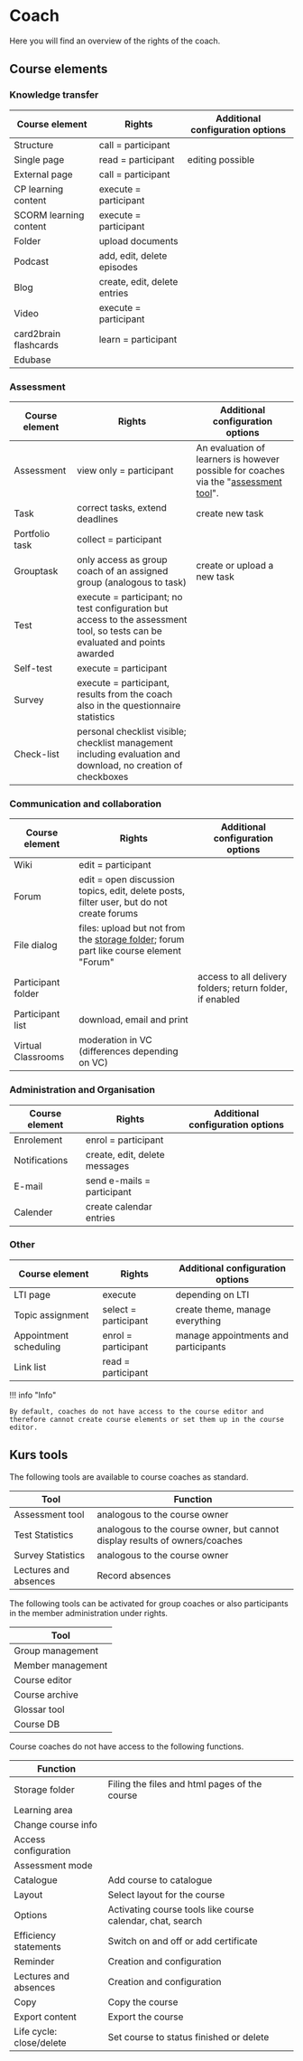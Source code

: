# Coach

Here you will find an overview of the rights of the coach.

## Course elements
  
### Knowledge transfer  
  
| Course element        | Rights                      | Additional configuration options |
| --------------------- | --------------------------- | -------------------------------- |
| Structure             | call = participant          |                                  |
| Single page           | read = participant          | editing possible                 |
| External page         | call = participant          |                                  |
| CP learning content   | execute = participant       |                                  |
| SCORM learning content| execute = participant       |                                  |
| Folder                | upload documents            |                                  |
| Podcast               | add, edit, delete episodes  |                                  |
| Blog                  | create, edit, delete entries|                                  |
| Video                 | execute = participant       |                                  |
| card2brain flashcards | learn = participant         |                                  |
| Edubase               |                             |                                  |
  
  
### Assessment  
  
| Course element | Rights                      | Additional configuration options |
| -------------- | --------------------------- | -------------------------------- |
| Assessment     | view only = participant                  | An evaluation of learners is however possible for coaches via the "[assessment tool](../learningresources/Assessment_of_learners.md)". |
| Task           | correct tasks, extend deadlines                                                                                              | create new task             |
| Portfolio task | collect = participant                                                                                                        |                             |
| Grouptask      | only access as group coach of an assigned group (analogous to task)                                                          | create or upload a new task |
| Test           | execute = participant; no test configuration but access to the assessment tool, so tests can be evaluated and points awarded |                             |
| Self-test      | execute = participant                                                                                                        |                             |
| Survey         | execute = participant, results from the coach also in the questionnaire statistics                                           |                             |
| Check-list     | personal checklist visible; checklist management including evaluation and download, no creation of checkboxes                |                             |
  
  
### Communication and collaboration  
  
| Course element | Rights                      | Additional configuration options |
| -------------- | --------------------------- | -------------------------------- |
| Wiki| edit = participant|  | 
| Forum| edit = open discussion topics, edit, delete posts, filter user, but do not create forums |  | 
| File dialog | files: upload but not from the [storage folder](../course_operation/Storage_folder.md); forum part like course element "Forum" |  | 
| Participant folder |   | access to all delivery folders; return folder, if enabled  | 
| Participant list| download, email and print|  | 
| Virtual Classrooms| moderation in VC (differences depending on VC)|  | 
  
  
### Administration and Organisation  

| Course element | Rights                      | Additional configuration options |
| -------------- | --------------------------- | -------------------------------- |  
| Enrolement | enrol = participant|  | 
| Notifications | create, edit, delete messages|  | 
| E-mail | send e-mails = participant|  | 
| Calender | create calendar entries|  | 
  
  
### Other  

| Course element | Rights                      | Additional configuration options |
| -------------- | --------------------------- | -------------------------------- |  
| LTI page| execute | depending on LTI  |  | 
| Topic assignment | select = participant | create theme, manage everything |  
| Appointment scheduling | enrol = participant | manage appointments and participants |  
| Link list | read = participant |   | 

!!! info "Info"

    By default, coaches do not have access to the course editor and therefore cannot create course elements or set them up in the course editor.

## Kurs tools

The following tools are available to course coaches as standard.

| Tool | Function  |  
| --- | --- | 
| Assessment tool| analogous to the course owner |  
| Test Statistics| analogous to the course owner, but cannot display results of owners/coaches |  
| Survey Statistics| analogous to the course owner |  
| Lectures and absences| Record absences  | 
  
The following tools can be activated for group coaches or also participants in the member administration under rights.

| Tool  | 
| --- | 
| Group management  | 
| Member management  | 
| Course editor  | 
| Course archive  |  
| Glossar tool  | 
| Course DB  | 
  
Course coaches do not have access to the following functions.

| Function |  |  
| --- | --- | 
| Storage folder | Filing the files and html pages of the course  | 
| Learning area |  | 
| Change course info |  | 
| Access configuration |    | 
| Assessment mode |   |  
| Catalogue | Add course to catalogue |   
| Layout | Select layout for the course  | 
| Options | Activating course tools like course calendar, chat, search  | 
| Efficiency statements | Switch on and off or add certificate  | 
| Reminder | Creation and configuration  | 
| Lectures and absences | Creation and configuration  
| Copy | Copy the course  | 
| Export content | Export the course |  
| Life cycle: close/delete | Set course to status finished or delete  | 
  

  

